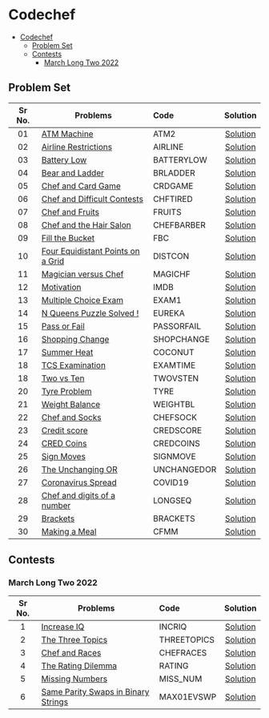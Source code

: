 

# Codechef

- [Codechef](#codechef)
  - [Problem Set](#problem-set)
  - [Contests](#contests)
    - [March Long Two 2022](#march-long-two-2022)
  

## Problem Set

| Sr No. | Problems                                                                                 | Code        |                                   Solution                                    |
| :----: | ---------------------------------------------------------------------------------------- | :---------- | :---------------------------------------------------------------------------: |
|   01   | [ATM Machine](https://www.codechef.com/problems/ATM2)                                    | ATM2        |                [Solution](codechef/problems/ATM%20Machine.cpp)                |
|   02   | [Airline Restrictions](https://www.codechef.com/problems/AIRLINE)                        | AIRLINE     |           [Solution](codechef/problems/Airline%20Restrictions.cpp)            |
|   03   | [Battery Low](https://www.codechef.com/problems/BATTERYLOW)                              | BATTERYLOW  |                [Solution](codechef/problems/Battery%20Low.cpp)                |
|   04   | [Bear and Ladder](https://www.codechef.com/problems/BRLADDER)                            | BRLADDER    |             [Solution](codechef/problems/Bear%20and%20Ladder.cpp)             |
|   05   | [Chef and Card Game](https://www.codechef.com/problems/CRDGAME)                          | CRDGAME     |          [Solution](codechef/problems/Chef%20and%20Card%20Game.cpp)           |
|   06   | [Chef and Difficult Contests](https://www.codechef.com/problems/CHFTIRED)                | CHFTIRED    |      [Solution](codechef/problems/Chef%20and%20Difficult%20Contests.cpp)      |
|   07   | [Chef and Fruits](https://www.codechef.com/problems/FRUITS)                              | FRUITS      |             [Solution](codechef/problems/Chef%20and%20Fruits.cpp)             |
|   08   | [Chef and the Hair Salon](https://www.codechef.com/problems/CHEFBARBER)                  | CHEFBARBER  |       [Solution](codechef/problems/Chef%20and%20the%20Hair%20Salon.cpp)       |
|   09   | [Fill the Bucket](https://www.codechef.com/problems/FBC)                                 | FBC         |             [Solution](codechef/problems/Fill%20the%20Bucket.cpp)             |
|   10   | [Four Equidistant Points on a Grid](https://www.codechef.com/LTIME105A/problems/DISTCON) | DISTCON     | [Solution](codechef/problems/Four%20Equidistant%20Points%20on%20a%20Grid.cpp) |
|   11   | [Magician versus Chef](https://www.codechef.com/problems/MAGICHF)                        | MAGICHF     |          [Solution](codechef/problems/Magician%20versus%20Chef.cpp)           |
|   12   | [Motivation](https://www.codechef.com/problems/IMDB)                                     | IMDB        |                 [Solution](codechef/problems/Motivation.cpp)                  |
|   13   | [Multiple Choice Exam](https://www.codechef.com/problems/EXAM1)                          | EXAM1       |          [Solution](codechef/problems/Multiple%20Choice%20Exam.cpp)           |
|   14   | [N Queens Puzzle Solved !](https://www.codechef.com/problems/EUREKA)                     | EUREKA      |        [Solution](codechef/problems/N%20Queens%20Puzzle%20Solved.cpp)         |
|   15   | [Pass or Fail](https://www.codechef.com/problems/PASSORFAIL)                             | PASSORFAIL  |              [Solution](codechef/problems/Pass%20or%20Fail.cpp)               |
|   16   | [Shopping Change](https://www.codechef.com/problems/SHOPCHANGE)                          | SHOPCHANGE  |              [Solution](codechef/problems/Shopping%20Change.cpp)              |
|   17   | [Summer Heat](https://www.codechef.com/problems/COCONUT)                                 | COCONUT     |                [Solution](codechef/problems/Summer%20Heat.cpp)                |
|   18   | [TCS Examination](https://www.codechef.com/problems/EXAMTIME)                            | EXAMTIME    |              [Solution](codechef/problems/TCS%20Examination.cpp)              |
|   18   | [Two vs Ten](https://www.codechef.com/problems/TWOVSTEN)                                 | TWOVSTEN    |               [Solution](codechef/problems/Two%20vs%20Ten.cpp)                |
|   20   | [Tyre Problem](https://www.codechef.com/problems/TYRE)                                   | TYRE        |               [Solution](codechef/problems/Tyre%20problem.cpp)                |
|   21   | [Weight Balance ](https://www.codechef.com/problems/WEIGHTBL)                            | WEIGHTBL    |              [Solution](codechef/problems/Weight%20Balance.cpp)               |
|   22   | [Chef and Socks](https://www.codechef.com/problems/CHEFSOCK)                             | CHEFSOCK    |             [Solution](codechef/problems/Chef%20and%20Socks.cpp)              |
|   23   | [Credit score](https://www.codechef.com/problems/CREDSCORE)                              | CREDSCORE   |               [Solution](codechef/problems/Credit%20Score.cpp)                |
|   24   | [CRED Coins](https://www.codechef.com/problems/CREDCOINS)                                | CREDCOINS   |                [Solution](codechef/problems/CRED%20Coins.cpp)                 |
|   25   | [Sign Moves](https://www.codechef.com/problems/SIGNMOVE)                                 | SIGNMOVE    |                [Solution](codechef/problems/Sign%20Moves.cpp)                 |
|   26   | [The Unchanging OR](https://www.codechef.com/problems/UNCHANGEDOR)                       | UNCHANGEDOR |            [Solution](codechef/problems/The%20Unchanging%20OR.cpp)            |
|   27   | [Coronavirus Spread ](https://www.codechef.com/problems/COVID19)                         | COVID19     |            [Solution](codechef/problems/Coronavirus%20Spread.cpp)             |
|   28   | [Chef and digits of a number](https://www.codechef.com/problems/LONGSEQ)                 | LONGSEQ     |    [Solution](codechef/problems/Chef%20and%20digits%20of%20a%20number.cpp)    |
|   29   | [Brackets](https://www.codechef.com/problems/BRACKETS)                                   | BRACKETS    |                  [Solution](codechef/problems/Brackets.cpp)                   |
|   30   | [Making a Meal](https://www.codechef.com/problems/CFMM)                                  | CFMM        |              [Solution](codechef/problems/Making%20a%20Meal.cpp)              |


<!-- |      | []()                                                                                     |            |                         [Solution](codechef/problems)                         | -->


## Contests

### March Long Two 2022

| Sr No. | Problems                                                                                      | Code        |                                             Solution                                             |
| :----: | --------------------------------------------------------------------------------------------- | :---------- | :----------------------------------------------------------------------------------------------: |
|   1    | [Increase IQ](https://www.codechef.com/MARCH222D/problems/INCRIQ)                             | INCRIQ      |                 [Solution](codechef/March%20Long%20Two%202022/Increase%20IQ.cpp)                 |
|   2    | [The Three Topics](https://www.codechef.com/MARCH222D/problems/THREETOPICS)                   | THREETOPICS |             [Solution](codechef/March%20Long%20Two%202022/The%20Three%20Topics.cpp)              |
|   3    | [Chef and Races](https://www.codechef.com/MARCH222D/problems/CHEFRACES)                       | CHEFRACES   |              [Solution](codechef/March%20Long%20Two%202022/Chef%20and%20Races.cpp)               |
|   4    | [The Rating Dilemma](https://www.codechef.com/MARCH222D/problems/RATING)                      | RATING      |            [Solution](codechef/March%20Long%20Two%202022/The%20Rating%20Dilemma.cpp)             |
|   5    | [Missing Numbers](https://www.codechef.com/MARCH222D/problems/MISS_NUM)                       | MISS_NUM    |               [Solution](codechef/March%20Long%20Two%202022/Missing%20Numbers.cpp)               |
|   6    | [Same Parity Swaps in Binary Strings](https://www.codechef.com/MARCH222D/problems/MAX01EVSWP) | MAX01EVSWP  | [Solution](codechef/March%20Long%20Two%202022/Same%20Parity%20Swaps%20in%20Binary%20Strings.cpp) |

<!-- |      | []()                                                                                     |            |                         [Solution](codechef/problems)                         | -->